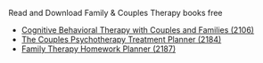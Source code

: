 Read and Download Family & Couples Therapy books free
- [Cognitive Behavioral Therapy with Couples and Families (2106)](https://lit2talks.com/cognitive-behavioral-therapy-with-couples-and-families-2106)
- [The Couples Psychotherapy Treatment Planner (2184)](https://lit2talks.com/the-couples-psychotherapy-treatment-planner-with-dsm-5-updates-2184)
- [Family Therapy Homework Planner (2187)](https://lit2talks.com/family-therapy-homework-planner-second-edition-pdf-2187)
